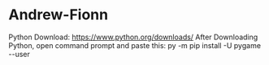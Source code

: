 # Andrew-Fionn
Python Download: https://www.python.org/downloads/ 
After Downloading Python, open command prompt and paste this: py -m pip install -U pygame --user
